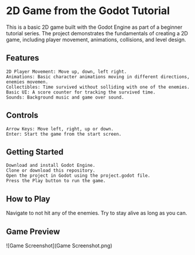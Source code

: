 # 2D Game from the Godot Tutorial

This is a basic 2D game built with the Godot Engine as part of a beginner tutorial series. The project demonstrates the fundamentals of creating a 2D game, including player movement, animations, collisions, and level design.

## Features

    2D Player Movement: Move up, down, left right.
    Animations: Basic character animations moving in different directions, enemies movemen.
    Collectibles: Time survived without solliding with one of the enemies.
    Basic UI: A score counter for tracking the survived time.
    Sounds: Background music and game over sound. 

## Controls

    Arrow Keys: Move left, right, up or down.
    Enter: Start the game from the start screen.

## Getting Started

    Download and install Godot Engine.
    Clone or download this repository.
    Open the project in Godot using the project.godot file.
    Press the Play button to run the game.

## How to Play

Navigate to not hit any of the enemies. Try to stay alive as long as you can. 

## Game Preview

![Game Screenshot](Game Screenshot.png)
